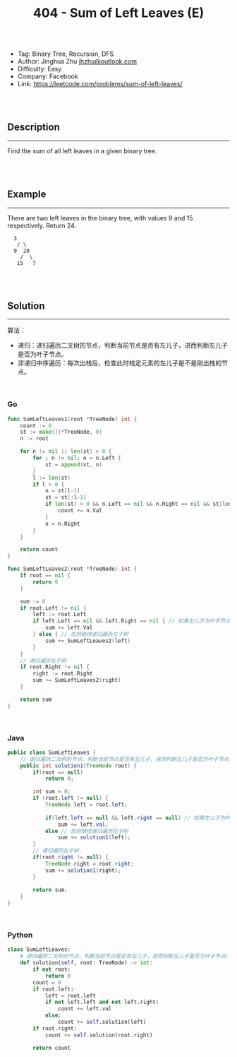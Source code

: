 # <center>404 - Sum of Left Leaves (E)</center> 


<br></br>

* Tag: Binary Tree, Recursion, DFS
* Author: Jinghua Zhu <jhzhu@outlook.com>
* Difficulty: Easy
* Company: Facebook
* Link: https://leetcode.com/problems/sum-of-left-leaves/

<br></br>



## Description
----
Find the sum of all left leaves in a given binary tree.

<br></br>



## Example
----
There are two left leaves in the binary tree, with values 9 and 15 respectively. Return 24.

```
  3
   / \
  9  20
    /  \
   15   7
```

<br></br>



## Solution
----
算法：
- 递归：递归遍历二叉树的节点，判断当前节点是否有左儿子，进而判断左儿子是否为叶子节点。
- 非递归中序遍历：每次出栈后，检查此时栈定元素的左儿子是不是刚出栈的节点。

<br>


### Go
```go
func SumLeftLeaves1(root *TreeNode) int {
	count := 0
	st := make([]*TreeNode, 0)
	n := root

	for n != nil || len(st) > 0 {
		for ; n != nil; n = n.Left {
			st = append(st, n)
		}
		l := len(st)
		if l > 0 {
			n = st[l-1]
			st = st[:l-1]
			if len(st) > 0 && n.Left == nil && n.Right == nil && st[len(st)-1].Left == n {
				count += n.Val
			}
			n = n.Right
		}
	}

	return count
}
```

```go
func SumLeftLeaves2(root *TreeNode) int {
	if root == nil {
		return 0
	}

	sum := 0
	if root.Left != nil {
		left := root.Left
		if left.Left == nil && left.Right == nil { // 如果左儿子为叶子节点
			sum += left.Val
		} else { // 否则继续递归遍历左子树
			sum += SumLeftLeaves2(left)
		}
	}
	// 递归遍历右子树
	if root.Right != nil {
		right := root.Right
		sum += SumLeftLeaves2(right)
	}

	return sum
}
```

<br>


### Java
```java
public class SumLeftLeaves {
	// 递归遍历二叉树的节点，判断当前节点是否有左儿子，进而判断左儿子是否为叶子节点。
	public int solution1(TreeNode root) {
        if(root == null)
            return 0;

        int sum = 0;
        if (root.left != null) {
            TreeNode left = root.left;
            
            if(left.left == null && left.right == null) // 如果左儿子为叶子节点
                sum += left.val;
            else // 否则继续递归遍历左子树
                sum += solution1(left);
        }
        // 递归遍历右子树
        if(root.right != null) {
            TreeNode right = root.right;
            sum += solution1(right);
        }
        
        return sum;
    }
}
```

<br>


### Python
```python
class SumLeftLeaves:
    # 递归遍历二叉树的节点，判断当前节点是否有左儿子，进而判断左儿子是否为叶子节点。
    def solution(self, root: TreeNode) -> int:
        if not root:
            return 0
        count = 0
        if root.left:
            left = root.left
            if not left.left and not left.right:
                count += left.val
            else:
                count += self.solution(left)
        if root.right:
            count += self.solution(root.right)

        return count
```